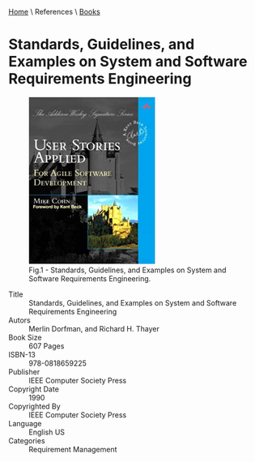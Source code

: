 [Home](../../index.md) \ References \ [Books](list.md)

# Standards, Guidelines, and Examples on System and Software Requirements Engineering

<figure>
  <img src="User-Stories-Applied.png" alt="Standards, Guidelines, and Examples on System and Software Requirements Engineering" style="width:250px">
  <figcaption>Fig.1 - Standards, Guidelines, and Examples on System and Software Requirements Engineering.</figcaption>
</figure>

<div itemscope="" itemtype="https://schema.org/Book">
   <meta itemprop="bookFormat" content="EBook/DAISY3"/>
   <meta itemprop="accessibilityFeature" content="largePrint/CSSEnabled"/>
   <meta itemprop="accessibilityFeature" content="highContrast/CSSEnabled"/>
   <meta itemprop="accessibilityFeature" content="resizeText/CSSEnabled"/>
   <meta itemprop="accessibilityFeature" content="displayTransformability"/>
   <meta itemprop="accessibilityFeature" content="longDescription"/>
   <meta itemprop="accessibilityFeature" content="alternativeText"/>
   <meta itemprop="accessibilityControl" content="fullKeyboardControl"/>
   <meta itemprop="accessibilityControl" content="fullMouseControl"/>
   <meta itemprop="accessibilityHazard" content="noFlashingHazard"/>
   <meta itemprop="accessibilityHazard" content="noMotionSimulationHazard"/>
   <meta itemprop="accessibilityHazard" content="noSoundHazard"/>
   <meta itemprop="accessibilityAPI" content="ARIA"/>

   <dl>
      <dt>Title</dt>
      <dd itemprop="name">Standards, Guidelines, and Examples on System and Software Requirements Engineering</dd>
	  <dt>Autors</dt>
	  <dd itemprop="author" itemtype="https://schema.org/Person" itemscope=""><span itemprop="name">Merlin Dorfman</span>, and <span itemprop="name">Richard H. Thayer</span></dd>
      <dt>Book Size</dt>
      <dd><span itemprop="numberOfPages">607</span> Pages</dd>
      <dt>ISBN-13</dt>
      <dd itemprop="isbn">978-0818659225</dd>
      <dt>Publisher</dt>
      <dd itemprop="publisher" itemtype="https://schema.org/Organization" itemscope=""><span itemprop="name">IEEE Computer Society Press</span></dd>
      <dt>Copyright Date</dt>
      <dd itemprop="copyrightYear">1990</dd>
      <dt>Copyrighted By</dt>
      <dd itemprop="copyrightHolder" itemtype="https://schema.org/Organization" itemscope=""><span itemprop="name">IEEE Computer Society Press</span></dd>
      <dt>Language</dt>
      <dd><meta itemprop="inLanguage" content="en-US"/>English US</dd>
      <dt>Categories</dt>
      <dd><span itemprop="genre">Requirement Management</span></span></dd>
   </dl>
</div>
